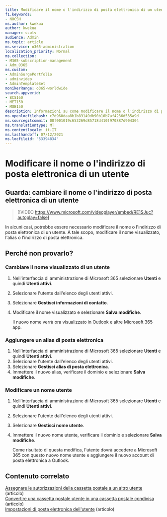 ```yaml
---
title: Modificare il nome o l'indirizzo di posta elettronica di un utente
f1.keywords:
- NOCSH
ms.author: kwekua
author: kwekua
manager: scotv
audience: Admin
ms.topic: article
ms.service: o365-administration
localization_priority: Normal
ms.collection:
- M365-subscription-management
- Adm_O365
ms.custom:
- AdminSurgePortfolio
- adminvideo
- AdminTemplateSet
monikerRange: o365-worldwide
search.appverid:
- BCS160
- MET150
- MOE150
description: Informazioni su come modificare il nome o l'indirizzo di posta elettronica di un utente modificando un nome visualizzato, un alias o un indirizzo di posta elettronica.
ms.openlocfilehash: c7d960daa8b1b83149db90b10b7af4236d535a9d
ms.sourcegitcommit: 00f001019c653269d85718d410f970887d904304
ms.translationtype: MT
ms.contentlocale: it-IT
ms.lasthandoff: 07/12/2021
ms.locfileid: "53394834"
---
```

# <a name="change-a-users-name-or-email-address"></a>Modificare il nome o l'indirizzo di posta elettronica di un utente

## <a name="watch-change-a-users-name-or-email-address"></a>Guarda: cambiare il nome o l'indirizzo di posta elettronica di un utente

> [!VIDEO https://www.microsoft.com/videoplayer/embed/RE1SJuc?autoplay=false]

In alcuni casi, potrebbe essere necessario modificare il nome o l'indirizzo di posta elettronica di un utente. A tale scopo, modificare il nome visualizzato, l'alias o l'indirizzo di posta elettronica. 

## <a name="try-it"></a>Perché non provarlo?

### <a name="change-a-users-display-name"></a>Cambiare il nome visualizzato di un utente

1. Nell'interfaccia di amministrazione di Microsoft 365 selezionare **Utenti** e quindi **Utenti attivi**.
1. Selezionare l'utente dall'elenco degli utenti attivi.
1. Selezionare **Gestisci informazioni di contatto**.
1. Modificare il nome visualizzato e selezionare **Salva modifiche**.

    Il nuovo nome verrà ora visualizzato in Outlook e altre Microsoft 365 app.

### <a name="add-an-email-alias"></a>Aggiungere un alias di posta elettronica

1. Nell'interfaccia di amministrazione di Microsoft 365 selezionare **Utenti** e quindi **Utenti attivi**.
1. Selezionare l'utente dall'elenco degli utenti attivi.
1. Selezionare **Gestisci alias di posta elettronica**.
1. Immettere il nuovo alias, verificare il dominio e selezionare **Salva modifiche**.

### <a name="change-a-username"></a>Modificare un nome utente

1. Nell'interfaccia di amministrazione di Microsoft 365 selezionare **Utenti** e quindi **Utenti attivi**.
1. Selezionare l'utente dall'elenco degli utenti attivi.
1. Selezionare **Gestisci nome utente**.
1. Immettere il nuovo nome utente, verificare il dominio e selezionare **Salva modifiche**.

    Come risultato di questa modifica, l'utente dovrà accedere a Microsoft 365 con questo nuovo nome utente e aggiungere il nuovo account di posta elettronica a Outlook.

## <a name="related-content"></a>Contenuto correlato

[Assegnare le autorizzazioni della cassetta postale a un altro utente](../admin/add-users/give-mailbox-permissions-to-another-user.md) (articolo)\
[Convertire una cassetta postale utente in una cassetta postale condivisa](../admin/email/convert-user-mailbox-to-shared-mailbox.md) (articolo)\
[Impostazioni di posta elettronica dell'utente](../admin/email/office-365-user-email-settings.md) (articolo)
